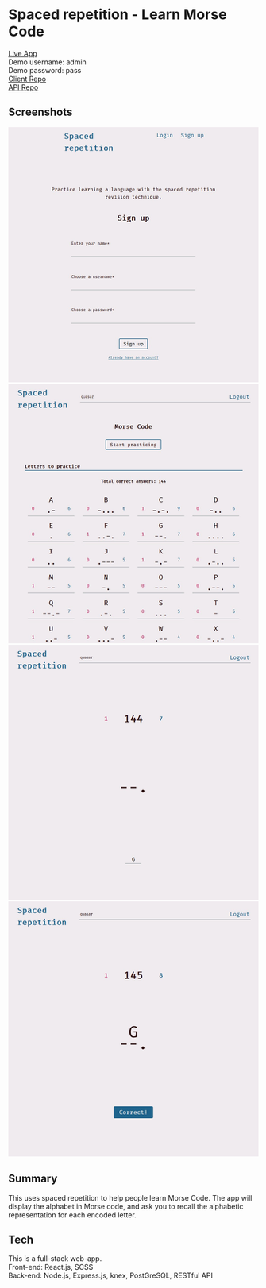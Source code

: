 # Spaced repetition - Learn Morse Code
[Live App](https://m-o-r-s-e.now.sh/)  
Demo username: admin  
Demo password: pass  
[Client Repo](https://github.com/thinkful-ei-gecko/quasar-nandana-spaced-repetition-client)  
[API Repo](https://github.com/thinkful-ei-gecko/quasar-nandana-spaced-repetition-server)  

## Screenshots
![Sign-up page](./screenshots/morse-signup_rs.jpg)
![Dashboard](./screenshots/morse-dashboard_rs.jpg)
![Learning page 1](./screenshots/morse-learn1_rs.jpg)
![Learning page 2](./screenshots/morse-learn2_rs.jpg)

## Summary
This uses spaced repetition to help people learn Morse Code. The app will display the alphabet in Morse code, and ask you to recall the alphabetic representation for each encoded letter.

## Tech
This is a full-stack web-app.  
Front-end: React.js, SCSS  
Back-end: Node.js, Express.js, knex, PostGreSQL, RESTful API  